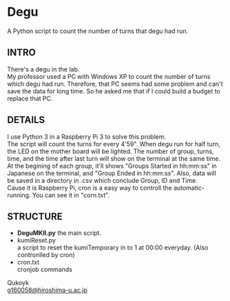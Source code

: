 # Degu
A Python script to count the number of turns that degu had run.
  
## INTRO  
There's a degu in the lab.   
My professor used a PC with Windows XP to count the number of turns which degu had run.
Therefore, that PC seems had some problem and can't save the data for long time.
So he asked me that if I could build a budget to replace that PC.
  
## DETAILS  
I use Python 3 in a Raspberry Pi 3 to solve this problem.  
The script will count the turns for every 4'59". When degu run for half turn, the LED on the mother board will be lighted. The number of group, turns, time, and the time after last turn will show on the terminal at the same time. At the begining of each group, it'll shows "Groups Started in hh:mm:ss" in Japanese on the terminal, and "Group Ended in hh:mm:ss". Also, data will be saved in a directory in .csv which conclude Group, ID and Time.   
Cause it is Raspberry Pi, cron is a easy way to controll the automatic-running. You can see it in "corn.txt".  
  
## STRUCTURE  
* **DeguMKII.py**
  the main script.
* kumiReset.py  
  a script to reset the kumiTemporary in to 1 at 00:00 everyday. (Also contronlled by cron)  
* cron.txt  
  cronjob commands
    
    
Qukoyk  
  <g160058@hiroshima-u.ac.jp>
